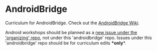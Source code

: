# AndroidBridge

Curriculum for AndroidBridge.  Check out the [AndroidBridge Wiki](https://github.com/mobilebridge/androidbridge/wiki).

Android workshops should be planned as a [new issue under the 'organizing' repo](https://github.com/mobilebridge/organizing/issues/new), not under this 'androidbridge' repo.  Issues under this 'androidbridge' repo should be for curriculum edits **\*only***.
